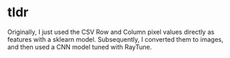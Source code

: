 # tldr
Originally, I just used the CSV Row and Column pixel values directly as features with a sklearn model. Subsequently, I converted them to images, and then used a CNN model tuned with RayTune. 